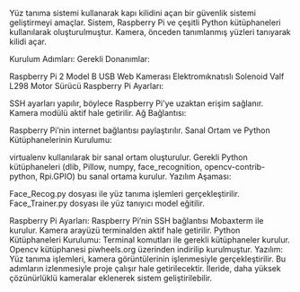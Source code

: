Yüz tanıma sistemi kullanarak kapı kilidini açan bir güvenlik sistemi geliştirmeyi amaçlar. Sistem, Raspberry Pi ve çeşitli Python kütüphaneleri kullanılarak oluşturulmuştur. Kamera, önceden tanımlanmış yüzleri tanıyarak kilidi açar.

Kurulum Adımları:
Gerekli Donanımlar:

Raspberry Pi 2 Model B
USB Web Kamerası
Elektromıknatıslı Solenoid Valf
L298 Motor Sürücü
Raspberry Pi Ayarları:

SSH ayarları yapılır, böylece Raspberry Pi'ye uzaktan erişim sağlanır.
Kamera modülü aktif hale getirilir.
Ağ Bağlantısı:

Raspberry Pi’nin internet bağlantısı paylaştırılır.
Sanal Ortam ve Python Kütüphanelerinin Kurulumu:

virtualenv kullanılarak bir sanal ortam oluşturulur.
Gerekli Python kütüphaneleri (dlib, Pillow, numpy, face_recognition, opencv-contrib-python, Rpi.GPIO) bu sanal ortama kurulur.
Yazılım Aşaması:

Face_Recog.py dosyası ile yüz tanıma işlemleri gerçekleştirilir.
Face_Trainer.py dosyası ile yüz tanıyıcı model eğitilir.


Raspberry Pi Ayarları: Raspberry Pi’nin SSH bağlantısı Mobaxterm ile kurulur. Kamera arayüzü terminalden aktif hale getirilir.
Python Kütüphaneleri Kurulumu: Terminal komutları ile gerekli kütüphaneler kurulur. Opencv kütüphanesi piwheels.org üzerinden indirilip kurulmuştur.
Yazılım: Yüz tanıma işlemleri, kamera görüntülerinin işlenmesiyle gerçekleştirilir.
Bu adımların izlenmesiyle proje çalışır hale getirilecektir. İleride, daha yüksek çözünürlüklü kameralar eklenerek sistem geliştirilebilir.
